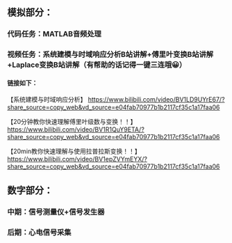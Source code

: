 ## 模拟部分：

### 代码任务：MATLAB音频处理

### 视频任务：系统建模与时域响应分析B站讲解+傅里叶变换B站讲解+Laplace变换B站讲解（有帮助的话记得一键三连哦😀）

#### 链接如下：

【系统建模与时域响应分析】 https://www.bilibili.com/video/BV1LD9UYrE67/?share_source=copy_web&vd_source=e04fab70977b1b2117cf35c1a17faa06

【20分钟教你快速理解傅里叶级数与变换！！】 https://www.bilibili.com/video/BV1R1QuY9ETA/?share_source=copy_web&vd_source=e04fab70977b1b2117cf35c1a17faa06

【20min教你快速理解与使用拉普拉斯变换！！】 https://www.bilibili.com/video/BV1epZVYmEYX/?share_source=copy_web&vd_source=e04fab70977b1b2117cf35c1a17faa06

## 数字部分：

### 中期：信号测量仪+信号发生器

### 后期：心电信号采集
